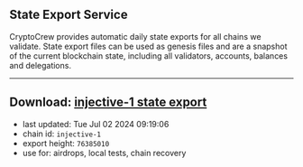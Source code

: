 ## State Export Service
CryptoCrew provides automatic daily state exports for all chains we validate. State export files can be used as genesis files and are a snapshot of the current blockchain state, including all validators, accounts, balances and delegations.

---
**Download: [injective-1 state export](https://dl-eu2.ccvalidators.com/SERVICE/injective/injective-1_export_76385010.json)**
---

- last updated: Tue Jul 02 2024 09:19:06
- chain id: `injective-1`
- export height: `76385010`
- use for: airdrops, local tests, chain recovery
